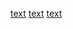 [text](https://api.telegram.org/botYOUR_BOT_TOKEN/setWebhook?url=https://yourdomain.com/path/to/webhook)
[text](https://api.telegram.org/botYOUR_BOT_TOKEN/deleteWebhook)
[text](https://api.telegram.org/botYOUR_BOT_TOKEN/getWebhookInfo)